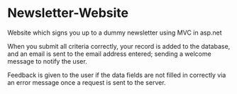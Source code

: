 # Newsletter-Website
Website which signs you up to a dummy newsletter using MVC in asp.net

When you submit all criteria correctly, your record is added to the database, and an email is sent to the email address entered; sending a welcome message to notify the user.

Feedback is given to the user if the data fields are not filled in correctly via an error message once a request is sent to the server.

